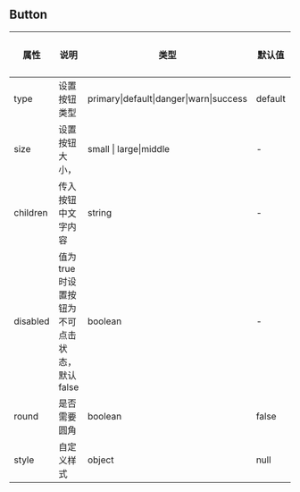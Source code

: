 ## Button

| 属性     | 说明                                        | 类型                                    | 默认值  | 必选项 |
| -------- | ------------------------------------------- | --------------------------------------- | ------- | ------ |
| type     | 设置按钮类型                                | primary\|default\|danger\|warn\|success | default | ×      |
| size     | 设置按钮大小，                              | small \| large\|middle                  | -       | ×      |
| children | 传入按钮中文字内容                          | string                                  | -       | ×      |
| disabled | 值为true时设置按钮为不可点击状态，默认false | boolean                                 | -       | ×      |
| round    | 是否需要圆角                                | boolean                                 | false   | ×      |
| style    | 自定义样式                                  | object                                  | null    | ×      |

